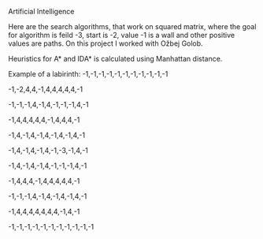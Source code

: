 Artificial Intelligence

Here are the search algorithms, that work on squared matrix, where the goal for algorithm is feild -3, start is -2, value -1 is a wall and other positive values are paths. On this project I worked with Ožbej Golob.

Heuristics for A* and IDA* is calculated using Manhattan distance.

Example of a labirinth:
-1,-1,-1,-1,-1,-1,-1,-1,-1,-1,-1

-1,-2,4,4,-1,4,4,4,4,4,-1

-1,-1,-1,4,-1,4,-1,-1,-1,4,-1

-1,4,4,4,4,4,-1,4,4,4,-1

-1,4,-1,4,-1,4,-1,4,-1,4,-1

-1,4,-1,4,-1,4,-1,-3,-1,4,-1

-1,4,-1,4,-1,4,-1,-1,-1,4,-1

-1,4,4,4,-1,4,4,4,4,4,-1

-1,-1,-1,4,-1,4,-1,4,-1,4,-1

-1,4,4,4,4,4,4,4,-1,4,-1

-1,-1,-1,-1,-1,-1,-1,-1,-1,-1,-1
